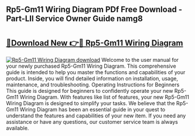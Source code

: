 ## Rp5-Gm11 Wiring Diagram PDf Free Download - Part-LIl Service Owner Guide namg8

# <h2><a href="http://dfokhh.blite.top/?on=Rp5-Gm11+Wiring+Diagram">🔗Download New 👉🔴 Rp5-Gm11 Wiring Diagram</a></h2>

[![Rp5-Gm11 Wiring Diagram download](https://i.imgur.com/lujVjoI.png)](http://dfokhh.blite.top/?on=Rp5-Gm11+Wiring+Diagram)
Welcome to the user manual for your newly purchased Rp5-Gm11 Wiring Diagram. This comprehensive guide is intended to help you master the functions and capabilities of your product. Inside, you will find detailed information on installation, usage, maintenance, and troubleshooting. Operating Instructions for Beginners This guide is designed for beginners to confidently operate your new Rp5-Gm11 Wiring Diagram. With features like list of features, your new Rp5-Gm11 Wiring Diagram is designed to simplify your tasks. We believe that the Rp5-Gm11 Wiring Diagram has been an essential guide in your quest to understand the features and capabilities of your new item. If you need any assistance or have any questions, our customer service team is always available.

